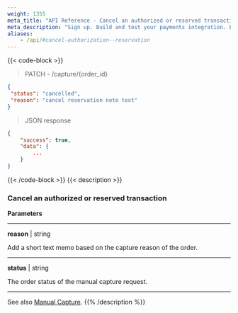 ```yaml
---
weight: 1355
meta_title: "API Reference - Cancel an authorized or reserved transaction - MultiSafepay Docs"
meta_description: "Sign up. Build and test your payments integration. Explore our products and services. Use our API Reference, SDKs, and wrappers. Get support."
aliases:
    - /api/#cancel-authorization--reservation
---
```

{{< code-block >}}

> PATCH - /capture/{order_id}

```json
{
 "status": "cancelled",
 "reason": "cancel reservation note text"
}
```
> JSON response


```json
{
    "success": true,
    "data": {
        ...
    }
}
```
{{< /code-block >}}
{{< description >}}
### Cancel an authorized or reserved transaction

**Parameters**

----------------
__reason__ | string

Add a short text memo based on the capture reason of the order.  

----------------
__status__ | string

The order status of the manual capture request.

----------------

See also [Manual Capture](/payments/features/manual-capture).
{{% /description %}}
